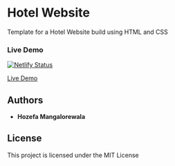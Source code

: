 # Hotel Website

Template for a Hotel Website build using HTML and CSS

### Live Demo

[![Netlify Status](https://api.netlify.com/api/v1/badges/b25bcfaa-2a0e-4634-a8b3-b592b1777fa3/deploy-status)](https://app.netlify.com/sites/zealous-leavitt-30d226/deploys)

[Live Demo](https://zealous-leavitt-30d226.netlify.com/index.html)

## Authors

- **Hozefa Mangalorewala**

## License

This project is licensed under the MIT License
